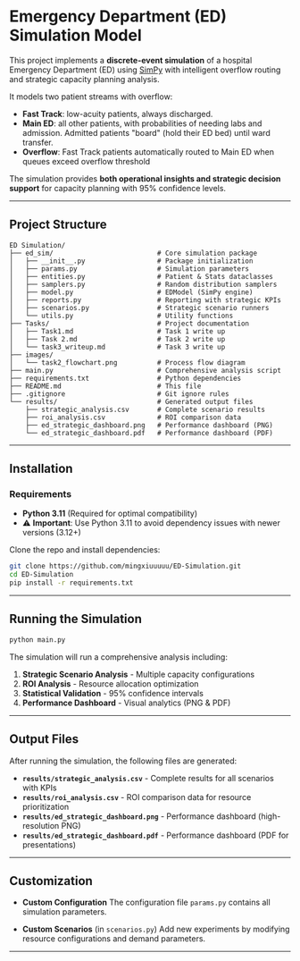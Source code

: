 # Emergency Department (ED) Simulation Model

This project implements a **discrete-event simulation** of a hospital Emergency Department (ED) using [SimPy](https://simpy.readthedocs.io/)  with intelligent overflow routing and strategic capacity planning analysis.

It models two patient streams with overflow:
- **Fast Track**: low-acuity patients, always discharged.
- **Main ED**: all other patients, with probabilities of needing labs and admission. Admitted patients "board" (hold their ED bed) until ward transfer.
- **Overflow**: Fast Track patients automatically routed to Main ED when queues exceed overflow threshold

The simulation provides **both operational insights and strategic decision support** for capacity planning with 95% confidence levels.

---

## Project Structure
```
ED Simulation/
├── ed_sim/                          # Core simulation package
│   ├── __init__.py                  # Package initialization
│   ├── params.py                    # Simulation parameters
│   ├── entities.py                  # Patient & Stats dataclasses
│   ├── samplers.py                  # Random distribution samplers
│   ├── model.py                     # EDModel (SimPy engine)
│   ├── reports.py                   # Reporting with strategic KPIs
│   ├── scenarios.py                 # Strategic scenario runners
│   └── utils.py                     # Utility functions
├── Tasks/                           # Project documentation
│   ├── Task1.md                     # Task 1 write up
│   ├── Task 2.md                    # Task 2 write up
│   └── task3_writeup.md             # Task 3 write up
├── images/                         
│   └── task2_flowchart.png          # Process flow diagram
├── main.py                          # Comprehensive analysis script
├── requirements.txt                 # Python dependencies
├── README.md                        # This file
├── .gitignore                       # Git ignore rules
└── results/                         # Generated output files
    ├── strategic_analysis.csv       # Complete scenario results
    ├── roi_analysis.csv             # ROI comparison data
    ├── ed_strategic_dashboard.png   # Performance dashboard (PNG)
    └── ed_strategic_dashboard.pdf   # Performance dashboard (PDF)
```

---

## Installation

### Requirements
- **Python 3.11** (Required for optimal compatibility)
- ⚠️ **Important**: Use Python 3.11 to avoid dependency issues with newer versions (3.12+)

Clone the repo and install dependencies:

```bash
git clone https://github.com/mingxiuuuuu/ED-Simulation.git
cd ED-Simulation
pip install -r requirements.txt
```
---

## Running the Simulation

```bash
python main.py
```

The simulation will run a comprehensive analysis including:
1. **Strategic Scenario Analysis** - Multiple capacity configurations
2. **ROI Analysis** - Resource allocation optimization
3. **Statistical Validation** - 95% confidence intervals
4. **Performance Dashboard** - Visual analytics (PNG & PDF)

---

## Output Files

After running the simulation, the following files are generated:

- **`results/strategic_analysis.csv`** - Complete results for all scenarios with KPIs
- **`results/roi_analysis.csv`** - ROI comparison data for resource prioritization
- **`results/ed_strategic_dashboard.png`** - Performance dashboard (high-resolution PNG)
- **`results/ed_strategic_dashboard.pdf`** - Performance dashboard (PDF for presentations)

---

## Customization
- **Custom Configuration**
The configuration file `params.py` contains all simulation parameters. 

- **Custom Scenarios** (in `scenarios.py`)
Add new experiments by modifying resource configurations and demand parameters.

---
